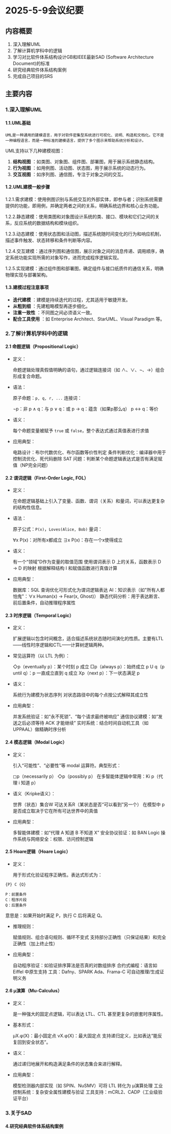 # 2025-5-9会议纪要

## 内容概要

1. 深入理解UML
2. 了解计算机学科中的逻辑
3. 学习对比软件体系结构设计GB和IEEE最新SAD (Software Architecture Document)的标准
4. 研究经典软件体系结构案例
5. 完成自己项目的SRS

## 主要内容

### 1.深入理解UML

#### 1.1.UML基础

    UML是一种通用的建模语言，用于对软件密集型系统进行可视化、说明、构造和文档化。它不是一种编程语言，而是一种标准的建模语言，提供了多个图示来帮助系统分析和设计。

UML支持以下几种建模视图：

1. **结构视图** ：如类图、对象图、组件图、部署图，用于展示系统静态结构。
2. **行为视图** ：如用例图、活动图、状态图，用于展示系统的动态行为。
3. **交互视图** ：如序列图、通信图，专注于对象之间的交互。

#### 1.2.UML建模一般步骤

1.2.1.需求建模：使用例图识别与系统交互的外部实体，即参与者；识别系统需要提供的功能，即用例，并确定两者之间的关系，明确系统边界和核心业务功能。

1.2.2.静态建模：使用类图和对象图设计系统的类、接口、模块和它们之间的关系，反应系统的数据结构和模块组织。

1.2.3.动态建模：使用状态图和活动图，描述系统随时间变化的行为和响应机制，描述事件触发、状态转移和条件判断等内容。

1.2.4.交互建模：通过序列图和通信图，展示对象之间的消息传递、调用顺序，确定系统功能实现所需的对象写作，进而完成程序逻辑实现。

1.2.5.实现建模：通过组件图和部署图，确定组件与接口纸质件的通信关系，明确物理实现与部署架构。

#### 1.3.建模过程注意事项

* **迭代建模** ：建模是持续迭代的过程，尤其适用于敏捷开发。
* **从粗到细** ：先建粗略模型再逐步细化。
* **注重一致性** ：不同图之间必须语义一致。
* **配合工具使用** ：如 Enterprise Architect、StarUML、Visual Paradigm 等。

### 2.了解计算机学科中的逻辑

#### 2.1 命题逻辑（Propositional Logic）

* 定义：

  命题逻辑处理真假值明确的语句，通过逻辑连接词（如 ∧、∨、¬、→）组合形成复合命题。
* 语法：

  原子命题：`p, q, r, ...`
  连接词：

  ¬p：非
  p ∧ q：与
  p ∨ q：或
  p → q：蕴含（如果p那么q）
  p ↔ q：等价
* 语义：

  每个命题变量被赋予 `true` 或 `false`，整个表达式通过真值表进行求值
* 应用典型：

  电路设计：布尔代数优化、布尔函数等价性判定
  条件判断优化：编译器中用于控制流优化、死代码删除
  SAT 问题：判断某个命题逻辑表达式是否有满足赋值（NP完全问题）

#### 2.2 谓词逻辑（First-Order Logic, FOL）

* 定义：

  在命题逻辑基础上引入了变量、函数、谓词（关系）和量词，可以表达更复杂的结构性信息。
* 语法：

  原子公式：`P(x)`，`Loves(Alice, Bob)`
  量词：

  ∀x P(x)：对所有x都成立
  ∃x P(x)：存在一个x使得成立
* 语义：

  有一个“领域”D作为变量的取值范围
  使用谓词表示 D 上的关系，函数表示 D → D 的映射
  根据解释结构 I 和赋值函数进行真值计算
* 应用典型：

  数据库：SQL 查询优化可形式化为谓词逻辑表达
  AI：知识表示（如"所有人都怕鬼"：∀x Human(x) → Fear(x, Ghost)）
  静态代码分析：用于表达断言、前后置条件，自动推理程序属性

#### 2.3 时序逻辑（Temporal Logic）

* 定义：

  扩展逻辑以包含时间概念，适合描述系统状态随时间演化的性质。主要有LTL——线性时序逻辑和CTL——计算树逻辑两种。
* 常见运算符（以 LTL 为例）：

  ◇p（eventually p）：某个时刻 p 成立
  □p（always p）：始终成立
  p U q（p until q）：p 一直成立直到 q 成立
  Xp（next p）：下一状态满足 p
* 语义：

  系统行为建模为状态序列
  对状态路径中的每个点按公式解释其成立性
* 应用典型：

  并发系统验证：如“永不死锁”、“每个请求最终被响应”
  通信协议建模：如“发送之后必须等待 ACK 才能继续”
  实时系统：结合时间自动机工具（如 UPPAAL）做精确时序分析

#### 2.4 模态逻辑（Modal Logic）

* 定义：

  引入“可能性”、“必要性”等 modal 运算符。典型形式：

  ◻p（necessarily p）
  ◇p（possibly p）
  在多智能体逻辑中常用：Ki p（代理 i 知道 p）
* 语义（Kripke语义）：

  世界（状态）集合W
  可达关系R（某状态是否“可以看到”另一个）
  在模型中 p 是否成立取决于它在所有可达世界中的真值
* 应用典型：

  多智能体建模：如“代理 A 知道 B 不知道 X”
  安全协议验证：如 BAN Logic
  操作系统与网络安全：权限、访问控制逻辑

#### 2.5 Hoare逻辑（Hoare Logic）

* 定义：

  用于形式化验证程序正确性。表达式形式为：

```text
{P} C {Q}
```

    P：前置条件
 	C：程序片段
 	Q：后置条件
  意思是：如果开始时满足 P，执行 C 后将满足 Q。

* 推理规则：

    赋值规则、组合语句规则、循环不变式
 	支持部分正确性（只保证结果）和完全正确性（加上终止性）

* 应用典型：

    自动程序验证：如验证排序算法是否真的对数组排序
 	合约式编程：语言如 Eiffel 中原生支持
 	工具：Dafny、SPARK Ada、Frama-C 可自动推理/生成证明义务

#### 2.6 μ演算（Mu-Calculus）

* 定义：

    是一种强大的固定点逻辑，可以表达 LTL、CTL 甚至更复杂的嵌套时序属性。

* 基本形式：

    μX.φ(X)：最小固定点
 	νX.φ(X)：最大固定点
 	支持递归定义，比如表达“能反复回到安全状态”。

* 语义：

    通过递归地展开和构造满足条件的状态集合来进行解释。

* 应用典型：

    模型检测器内部实现（如 SPIN、NuSMV）可将 LTL 转化为 μ演算处理
 	工业控制系统：复杂安全属性建模与验证
 	工具支持：mCRL2、CADP（工业级验证平台）

### 3.关于SAD

#### 4.研究经典软件体系结构案例
